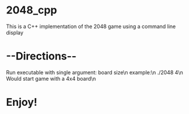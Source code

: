 # 2048_cpp

This is a C++ implementation of the 2048 game using a command line display

# --Directions--
Run executable with single argument: board size\n
example:\n
./2048 4\n
Would start game with a 4x4 board\n

# Enjoy!

